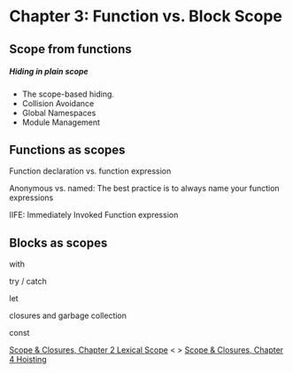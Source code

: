 # Chapter 3: Function vs. Block Scope

## Scope from functions

##### Hiding in plain scope

* The scope-based hiding.
* Collision Avoidance
* Global Namespaces
* Module Management

## Functions as scopes

Function declaration vs. function expression

Anonymous vs. named: The best practice is to always name your function expressions

IIFE: Immediately Invoked Function expression

## Blocks as scopes

with

try / catch

let

closures and garbage collection

const

[Scope & Closures, Chapter 2 Lexical Scope](chapter2.md) < >
[Scope & Closures, Chapter 4 Hoisting](chapter4.md)

